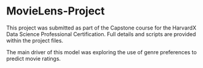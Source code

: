 # MovieLens-Project

This project was submitted as part of the Capstone course for the HarvardX Data Science Professional Certification. Full details and scripts are provided within the project files.

The main driver of this model was exploring the use of genre preferences to predict movie ratings. 
